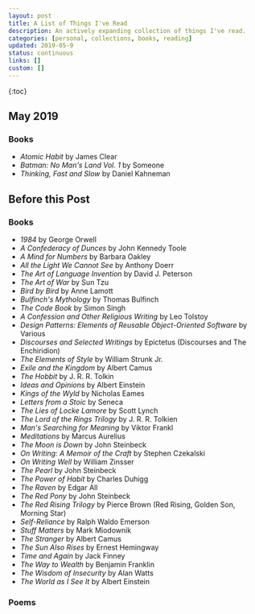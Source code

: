 ```yaml
---
layout: post
title: A List of Things I've Read
description: An actively expanding collection of things I've read.
categories: [personal, collections, books, reading]
updated: 2019-05-9
status: continuous
links: []
custom: []
---
```


{:toc}


## May 2019

### Books
* *Atomic Habit* by James Clear
* *Batman: No Man's Land Vol. 1* by Someone
* *Thinking, Fast and Slow* by Daniel Kahneman

## Before this Post

### Books
* *1984* by George Orwell
* *A Confederacy of Dunces* by John Kennedy Toole
* *A Mind for Numbers* by Barbara Oakley
* *All the Light We Cannot See* by Anthony Doerr
* *The Art of Language Invention* by David J. Peterson
* *The Art of War* by Sun Tzu
* *Bird by Bird* by Anne Lamott
* *Bulfinch's Mythology* by Thomas Bulfinch
* *The Code Book* by Simon Singh
* *A Confession and Other Religious Writing* by Leo Tolstoy
* *Design Patterns: Elements of Reusable Object-Oriented Software* by Various
* *Discourses and Selected Writings* by Epictetus (Discourses and The Enchiridion)
* *The Elements of Style* by William Strunk Jr.
* *Exile and the Kingdom* by Albert Camus
* *The Hobbit* by J. R. R. Tolkin
* *Ideas and Opinions* by Albert Einstein
* *Kings of the Wyld* by Nicholas Eames
* *Letters from a Stoic* by Seneca
* *The Lies of Locke Lamore* by Scott Lynch
* *The Lord of the Rings Trilogy* by J. R. R. Tolkien
* *Man's Searching for Meaning* by Viktor Frankl
* *Meditations* by Marcus Aurelius
* *The Moon is Down* by John Steinbeck
* *On Writing: A Memoir of the Craft* by Stephen Czekalski
* *On Writing Well* by William Zinsser
* *The Pearl* by John Steinbeck
* *The Power of Habit* by Charles Duhigg
* *The Raven* by Edgar All
* *The Red Pony* by John Steinbeck
* *The Red Rising Trilogy* by Pierce Brown (Red Rising, Golden Son, Morning Star)
* *Self-Reliance* by Ralph Waldo Emerson
* *Stuff Matters* by Mark Miodownik
* *The Stranger* by Albert Camus
* *The Sun Also Rises* by Ernest Hemingway
* *Time and Again* by Jack Finney
* *The Way to Wealth* by Benjamin Franklin
* *The Wisdom of Insecurity* by Alan Watts
* *The World as I See It* by Albert Einstein

### Poems
